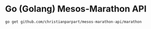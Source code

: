 # Go (Golang) Mesos-Marathon API

```
go get github.com/christianparpart/mesos-marathon-api/marathon
```
